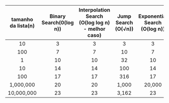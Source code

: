 |tamanho da lista(n)|Binary Search(0(log n))|Interpolation Search (O(log log n) - melhor caso)|Jump Search (O(√n))|Exponential Search (O(log n))|
|:-------------------:|:-----------------------:|:-------------------------------------------------:|:-------------------:|:-----------------------------:|
|        10         |           3           |                        3                        |        3          |              3              |
|        100        |          7            |7                                                |  10               |      7                      |
|         1         |          10           |10                                               |32                 |10                           |
|        10         |      14               |14                                               |100                |14                           |
|        100        |17                     |17                                               |316                |17                           |
|     1,000,000     |20                     |20                                               |1,000              |20,000                       |
|     10,000,000    |23                     |23                                               |3,162              |23                           |
